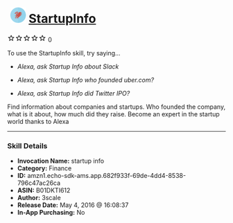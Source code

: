 # &nbsp;<img src="skill_icon" alt="StartupInfo icon" width="36"> [StartupInfo](http://alexa.amazon.com/#skills/amzn1.echo-sdk-ams.app.682f933f-69de-4dd4-8538-796c47ac26ca)
![0 stars](../../images/ic_star_border_black_18dp_1x.png)![0 stars](../../images/ic_star_border_black_18dp_1x.png)![0 stars](../../images/ic_star_border_black_18dp_1x.png)![0 stars](../../images/ic_star_border_black_18dp_1x.png)![0 stars](../../images/ic_star_border_black_18dp_1x.png) 0

To use the StartupInfo skill, try saying...

* *Alexa, ask Startup Info about Slack*

* *Alexa, ask Startup Info who founded uber.com?*

* *Alexa, ask Startup Info did Twitter IPO?*

Find information about companies and startups. Who founded the company, what is it about, how much did they raise.
Become an expert in the startup world thanks to Alexa

***

### Skill Details

* **Invocation Name:** startup info
* **Category:** Finance
* **ID:** amzn1.echo-sdk-ams.app.682f933f-69de-4dd4-8538-796c47ac26ca
* **ASIN:** B01DKTI612
* **Author:** 3scale
* **Release Date:** May 4, 2016 @ 16:08:37
* **In-App Purchasing:** No

